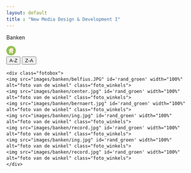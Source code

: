 ```yaml
---
layout: default
title : "New Media Design & Development I"
---
```

<div class='hoofdpagina_titel'>
    <p id='banken_titel'>Banken</p>
</div>

<div class='homebutton_banken'><a href="index.html" class='groen'>
        <img src="images/groen.png" height='25px'>
</a></div>

<div class='knopjes_div'>
<a href='#'><button class='knopjes groen_acht'>A-Z</button></a>
<a href='#'><button class='knopjes groen_acht'>Z-A</button></a>
</div>

<div id='banken'>

    <div class="fotobox">
    <img src="images/banken/belfius.JPG" id='rand_groen' width="100%" alt="foto van de winkel" class="foto_winkels">
    <img src="images/banken/center.jpg" id='rand_groen' width="100%" alt="foto van de winkel" class="foto_winkels">
    <img src="images/banken/bernaert.jpg" id='rand_groen' width="100%" alt="foto van de winkel" class="foto_winkels">
    <img src="images/banken/ing.jpg" id='rand_groen' width="100%" alt="foto van de winkel" class="foto_winkels">
    <img src="images/banken/record.jpg" id='rand_groen' width="100%" alt="foto van de winkel" class="foto_winkels">
    <img src="images/banken/ing.jpg" id='rand_groen' width="100%" alt="foto van de winkel" class="foto_winkels">
    <img src="images/banken/record.jpg" id='rand_groen' width="100%" alt="foto van de winkel" class="foto_winkels">
    </div>

</div>

<script src="js/banken.js"></script>

